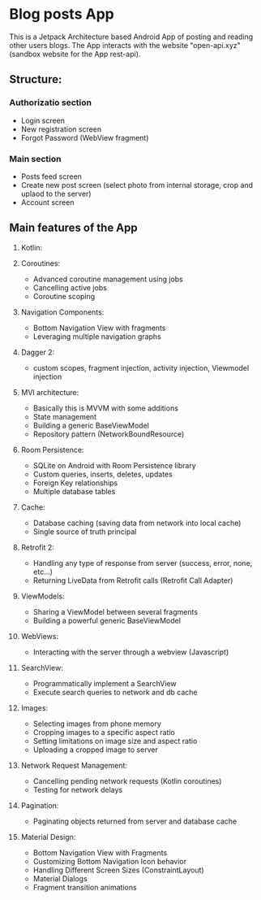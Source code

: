 # Blog posts App

This is a Jetpack Architecture based Android App of posting and reading other users blogs.
The App interacts with the website "open-api.xyz" (sandbox website for the App rest-api).

## Structure:

### Authorizatio section

* Login screen
* New registration screen
* Forgot Password (WebView fragment)
    
### Main section
    
* Posts feed screen
* Create new post screen (select photo from internal storage, crop and uplaod to the server)
* Account screen

## Main features of the App

1. Kotlin:

2. Coroutines:
    * Advanced coroutine management using jobs  
    * Cancelling active jobs
    * Coroutine scoping
    
3. Navigation Components:
    * Bottom Navigation View with fragments  
    * Leveraging multiple navigation graphs
    
4. Dagger 2:
    * custom scopes, fragment injection, activity injection, Viewmodel injection
    
5. MVI architecture:
    * Basically this is MVVM with some additions
    * State management  
    * Building a generic BaseViewModel 
    * Repository pattern (NetworkBoundResource)

6. Room Persistence:
    * SQLite on Android with Room Persistence library
    * Custom queries, inserts, deletes, updates
    * Foreign Key relationships
    * Multiple database tables

7. Cache:
    * Database caching (saving data from network into local cache)
    * Single source of truth principal

8. Retrofit 2:
    * Handling any type of response from server (success, error, none, etc...)
    * Returning LiveData from Retrofit calls (Retrofit Call Adapter)

9. ViewModels:
    * Sharing a ViewModel between several fragments
    * Building a powerful generic BaseViewModel

10. WebViews:
    * Interacting with the server through a webview (Javascript)

11. SearchView:
    * Programmatically implement a SearchView
    * Execute search queries to network and db cache

12. Images:
    * Selecting images from phone memory
    * Cropping images to a specific aspect ratio
    * Setting limitations on image size and aspect ratio
    * Uploading a cropped image to server

13. Network Request Management:
    * Cancelling pending network requests (Kotlin coroutines)
    * Testing for network delays

14. Pagination:
    * Paginating objects returned from server and database cache

15. Material Design:
    * Bottom Navigation View with Fragments
    * Customizing Bottom Navigation Icon behavior
    * Handling Different Screen Sizes (ConstraintLayout)
    * Material Dialogs
    * Fragment transition animations
